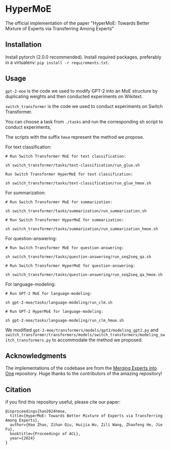 # HyperMoE
The official implementation of the paper "HyperMoE: Towards Better Mixture of Experts via Transferring Among Experts"

## Installation 

Install pytorch (2.0.0 recommended). Install required packages, preferably in a virtualenv: `pip install -r requirements.txt`.

## Usage

`gpt-2-moe` is the code we used to modify GPT-2 into an MoE structure by duplicating weights and then conducted experiments on Wikitext.

`switch_transformer` is the code we used to conduct experiments on Switch Transformer.

You can choose a task from `./tasks` and run the corresponding sh script to conduct experiments,

The scripts with the suffix `hmoe` represent the method we propose.

For text classification:

    # Run Switch Transformer MoE for text classification:

    sh switch_transformer/tasks/text-classification/run_glue.sh

    Run Switch Transformer HyperMoE for text classification:
    
    sh switch_transformer/tasks/text-classification/run_glue_hmoe.sh
    
For summarization:

    # Run Switch Transformer MoE for summarization:
    
    sh switch_transformer/tasks/summarization/run_summarization.sh
    
    # Run Switch Transformer HyperMoE for summarization:
    
    sh switch_transformer/tasks/summarization/run_summarization_hmoe.sh

For question-answering:
    
    # Run Switch Transformer MoE for question-answering:
    
    sh switch_transformer/tasks/question-answering/run_seq2seq_qa.sh
    
    # Run Switch Transformer HyperMoE for question-answering:
    
    sh switch_transformer/tasks/question-answering/run_seq2seq_qa_hmoe.sh

For language-modeling:
    
    # Run GPT-2 MoE for language-modeling:
    
    sh gpt-2-moe/tasks/language-modeling/run_clm.sh
    
    # Run GPT-2 HyperMoE for language-modeling:
    
    sh gpt-2-moe/tasks/language-modeling/run_clm_hmoe.sh


We modified `gpt-2-moe/transformers/models/gpt2/modeling_gpt2.py` and `switch_transformer/transformers/models/switch_transformers/modeling_switch_transformers.py` to accommodate the method we proposed.

## Acknowledgments

The implementations of the codebase are from the [Merging Experts into One](https://github.com/Shwai-He/MEO) repository. Huge thanks to the contributors of the amazing repository!

## Citation

if you find this repository useful, please cite our paper:

    @inproceedings{hao2024hmoe,
      title={HyperMoE: Towards Better Mixture of Experts via Transferring Among Experts},
      author={Hao Zhao, Zihan Qiu, Huijia Wu, Zili Wang, Zhaofeng He, Jie Fu},
      booktitle={Proceedings of ACL},
      year={2024}
    }

